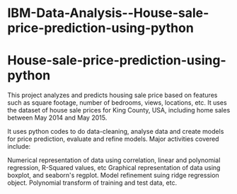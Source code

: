 # IBM-Data-Analysis--House-sale-price-prediction-using-python
# House-sale-price-prediction-using-python
This project analyzes and predicts housing sale price based on features such as square footage, number of bedrooms, views, locations, etc. It uses the dataset of house sale prices for King County, USA, including home sales between May 2014 and May 2015.

It uses python codes to do data-cleaning, analyse data and create models for price prediction, evaluate and refine models. Major activities covered include:

Numerical representation of data using correlation, linear and polynomial regression, R-Squared values, etc
Graphical representation of data using boxplot, and seaborn's regplot.
Model refinement suing ridge regression object.
Polynomial transform of training and test data, etc.
